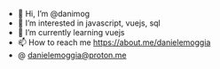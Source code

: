 - 👋 Hi, I’m @danimog
- 👀 I’m interested in javascript, vuejs, sql 
- 🌱 I’m currently learning vuejs
- 📫 How to reach me https://about.me/danielemoggia
- @ danielemoggia@proton.me
<!---
danimog/danimog is a ✨ special ✨ repository because its `README.md` (this file) appears on your GitHub profile.
You can click the Preview link to take a look at your changes.
--->
